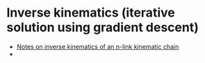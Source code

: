 # Inverse kinematics (iterative solution using gradient descent)


- [Notes on inverse kinematics of an n-link kinematic chain](http://what-when-how.com/advanced-methods-in-computer-graphics/kinematics-advanced-methods-in-computer-graphics-part-3/)
- 
